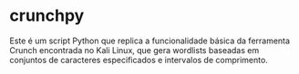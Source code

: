 # crunchpy
Este é um script Python que replica a funcionalidade básica da ferramenta Crunch encontrada no Kali Linux, que gera wordlists baseadas em conjuntos de caracteres especificados e intervalos de comprimento.
